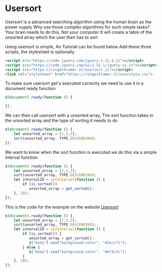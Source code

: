 # Usersort
Usersort is a advanced searching algorithm using the human brain as the power supply 
Why use those complex algorithms for such simple tasks? Your brain needs to do this, Not your computer 
It will create a table of the unsorted array which the user then has to sort 

Using usersort is simple, An Tutorial can be found below 
Add these three scripts, the stylesheet is optionally

```html
<script src="https://code.jquery.com/jquery-1.12.4.js"></script>
<script src="https://code.jquery.com/ui/1.12.1/jquery-ui.js"></script>
<script src="https://rutgerklamer.nl/usersort.js"></script>
<link rel="stylesheet" href="https://rutgerklamer.nl/userstyle.css">
```

To make sure usersort get's executed correctly we need to use it in a document ready function

```javascript
$(document).ready(function () {

});
```

We can then call usersort with a unsorted array, The sort function takes in the unsorted array and the type of sorting it needs to do

```javascript
$(document).ready(function () {
    let unsorted_array = [1,2,3];
    sort(unsorted_array, TYPE.DESCENDING);
});
```

We want to know when the sort function is executed we do this via a simple interval function

```javascript
$(document).ready(function () {
    let unsorted_array = [1,2,3];
    sort(unsorted_array, TYPE.DESCENDING);
    let intervalID = setInterval(function () {
        if (is_sorted()) 
           unsorted_array = get_sorted();
    }, 10);
});
```

This is the code for the example on the website [Usersort](https://usersort.rutgerklamer.nl)

```javascript
$(document).ready(function () {
    let unsorted_array = [1,2,3];
    sort(unsorted_array, TYPE.DESCENDING);
    let intervalID = setInterval(function () {
        if (is_sorted()) {
           unsorted_array = get_sorted();
           $("body").css("background-color", "#2ecc71");
        } else {
           $("body").css("background-color", "#e74c3c");
        }
    }, 10);
});
```


